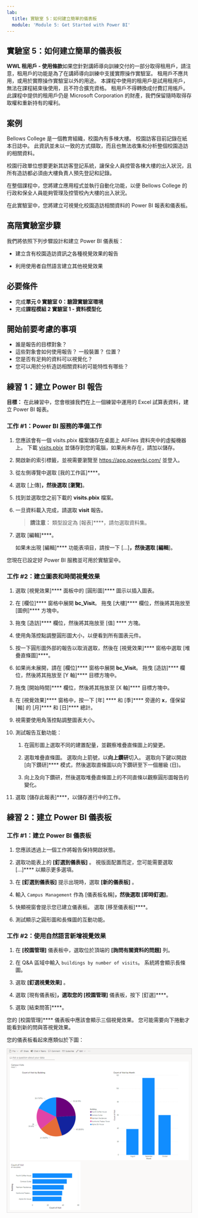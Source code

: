 ```yaml
---
lab:
  title: 實驗室 5：如何建立簡單的儀表板
  module: 'Module 5: Get Started with Power BI'
---
```


## 實驗室 5：如何建立簡單的儀表板

**WWL 租用戶 - 使用條款**如果您針對講師導向訓練交付的一部分取得租用戶，請注意，租用戶的功能是為了在講師導向訓練中支援實際操作實驗室。 租用戶不應共用，或用於實際操作實驗室以外的用途。 本課程中使用的租用戶是試用租用戶，無法在課程結束後使用，且不符合擴充資格。 租用戶不得轉換成付費訂用帳戶。 此課程中提供的租用戶仍是 Microsoft Corporation 的財產，我們保留隨時取得存取權和重新持有的權利。 

## 案例

Bellows College 是一個教育組織，校園內有多棟大樓。 校園訪客目前記錄在紙本日誌中。 此資訊並未以一致的方式擷取，而且也無法收集和分析整個校園造訪的相關資料。

校園行政單位想要更新其訪客登記系統，讓保全人員控管各棟大樓的出入狀況，且所有造訪都必須由大樓負責人預先登記和記錄。

在整個課程中，您將建立應用程式並執行自動化功能，以便 Bellows College 的行政和保全人員能夠管理及控管校內大樓的出入狀況。

在此實驗室中，您將建立可視覺化校園造訪相關資料的 Power BI 報表和儀表板。

## 高階實驗室步驟

我們將依照下列步驟設計和建立 Power BI 儀表板：

-   建立含有校園造訪資訊之各種視覺效果的報告

-   利用使用者自然語言建立其他視覺效果

## 必要條件

- 完成**單元 0 實驗室 0：驗證實驗室環境**
- 完成**課程模組 2 實驗室 1 - 資料模型化**

## 開始前要考慮的事項

-   誰是報告的目標對象？
-   這些對象會如何使用報告？ 一般裝置？ 位置？
-   您是否有足夠的資料可以視覺化？
-   您可以用於分析造訪相關資料的可能特性有哪些？

## 練習 1：建立 Power BI 報告

**目標：** 在此練習中，您會根據我們在上一個練習中運用的 Excel 試算表資料，建立 Power BI 報表。

### 工作 \#1：Power BI 服務的準備工作

1.  您應該會有一個 visits.pbix 檔案儲存在桌面上 AllFiles 資料夾中的虛擬機器上。 下載 [visits.pbix](https://github.com/MicrosoftLearning/PL-900-Microsoft-Power-Platform-Fundamentals/raw/master/Allfiles/visits.pbix) 並儲存到您的電腦，如果尚未存在，請加以儲存。

2.  開啟新的索引標籤，並視需要瀏覽至 <https://app.powerbi.com/> 並登入。

3.  從左側導覽中選取 [我的工作區]****。

5.  選取 [上傳]****，然後選取 [瀏覽]****。

6.  找到並選取您之前下載的 **visits.pbix** 檔案。 

7.  一旦資料載入完成，請選取 **visit** 報告。

    > **請注意：** 類型設定為 [報表]****，請勿選取資料集。

8.  選取 [編輯]****。 

    如果未出現 [編輯]**** 功能表項目，請按一下 […]****，然後選取 [編輯****]。

您現在已設定好 Power BI 服務並可用於實驗室中。


### 工作 \#2：建立圖表和時間視覺效果

1.  選取 [視覺效果]****  面板中的 [圓形圖]**** 圖示以插入圖表。

2.  在 [欄位]****  窗格中展開 **bc_Visit**。 拖曳 [大樓]**** 欄位，然後將其拖放至 [圖例]**** 方塊中。

3.  拖曳 [造訪]**** 欄位，然後將其拖放至 [值] **** 方塊。

4.  使用角落控點調整圓形圖大小，以便看到所有圖表元件。

5.  按一下圓形圖外部的報告以取消選取，然後在 [視覺效果]**** 窗格中選取 [堆疊直條圖]****。

6.  如果尚未展開，請在 [欄位]**** 窗格中展開 **bc_Visit**。 拖曳 [造訪]**** 欄位，然後將其拖放至 [Y 軸]**** 目標方塊中。

7.  拖曳 [開始時間]**** 欄位，然後將其拖放至 [X 軸]**** 目標方塊中。

8.  在 [視覺效果]**** 窗格中，按一下 [年] **** 和 [季]**** 旁邊的 **x**，僅保留 [軸] 的 [月]**** 和 [日]**** 總計。

9.  視需要使用角落控點調整圖表大小。

10. 測試報告互動功能：

    1.  在圓形圖上選取不同的建置配量，並觀察堆疊直條圖上的變更。

    2.  選取堆疊直條圖。 選取向上箭號，以**向上鑽研**切入。 選取向下鍵以開啟 [向下鑽研]**** 模式，然後選取直條圖以向下鑽研至下一個層級 (日)。

    3.  向上及向下鑽研，然後選取堆疊直條圖上的不同直條以觀察圓形圖報告的變化。

11. 選取 [儲存此報表]****，以儲存進行中的工作。


## 練習 2：建立 Power BI 儀表板

### 工作 \#1：建立 Power BI 儀表板

1.  您應該透過上一個工作將報告保持開啟狀態。

2.  選取功能表上的 **[釘選到儀表板]** 。 視版面配置而定，您可能需要選取 [...]**** 以顯示更多選項。

3.  在 **[釘選到儀表板]** 提示出現時，選取 **[新的儀表板]** 。

4.  輸入 `Campus Management` 作為 [儀表板名稱]****，然後選取 [即時釘選]****。

5.  快顯視窗會提示您已建立儀表板。 選取 [移至儀表板]****。

6.  測試顯示之圓形圖和長條圖的互動功能。


### 工作 \#2：使用自然語言新增視覺效果

1.  在 **[校園管理]** 儀表板中，選取位於頂端的 **[詢問有關資料的問題]** 列。

2.  在 Q&A 區域中輸入 `buildings by number of visits`。 系統將會顯示長條圖。

3.  選取 **[釘選視覺效果]** 。

4.  選取 [現有儀表板]****，選取您的 [校園管理]**** 儀表板，按下 [釘選]****。

5.  選取 [結束問答]****。

您的 [校園管理]**** 儀表板中應該會顯示三個視覺效果。 您可能需要向下捲動才能看到新的問與答視覺效果。

您的儀表板看起來應類似於下圖：

![](media/5-powerbi-result.png)
